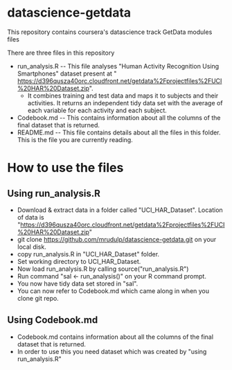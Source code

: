 # datascience-getdata
This repository contains coursera's datascience track GetData modules files

There are three files in this repository

* run_analysis.R -- This file analyses "Human Activity Recognition Using Smartphones" dataset present at " https://d396qusza40orc.cloudfront.net/getdata%2Fprojectfiles%2FUCI%20HAR%20Dataset.zip".
    - It combines training and test data and maps it to subjects and their activities. It returns an independent tidy data set with the average of each variable for each activity and each subject.
* Codebook.md -- This contains information about all the columns of the final dataset that is returned.
* README.md -- This file contains details about all the files in this folder. This is the file you are currently reading.

# How to use the files

## Using run_analysis.R
* Download & extract data in a folder called "UCI_HAR_Dataset". Location of data is "https://d396qusza40orc.cloudfront.net/getdata%2Fprojectfiles%2FUCI%20HAR%20Dataset.zip"
* git clone https://github.com/mrudulp/datascience-getdata.git on your local disk.
* copy run_analysis.R in "UCI_HAR_Dataset" folder.
* Set working directory to UCI_HAR_Dataset.
* Now load run_analysis.R by calling source("run_analysis.R")
* Run command "sal <- run_analysis()" on your R command prompt.
* You now have tidy data set stored in "sal".
* You can now refer to Codebook.md which came along in when you clone git repo.

## Using Codebook.md
* Codebook.md contains information about all the columns of the final dataset that is returned.
* In order to use this you need dataset which was created by "using run_analysis.R"